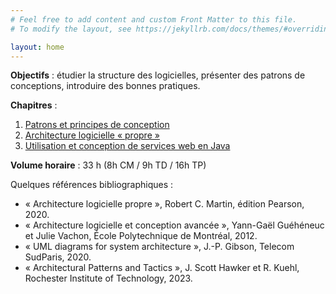 ```yaml
---
# Feel free to add content and custom Front Matter to this file.
# To modify the layout, see https://jekyllrb.com/docs/themes/#overriding-theme-defaults

layout: home
---
```


**Objectifs** : étudier la structure des logicielles, présenter des patrons de conceptions, introduire des bonnes pratiques.

**Chapitres** :
1. [Patrons et principes de conception](CM/R4.01_Architecture_Logicielle-Chapitre1.pptx)
2. [Architecture logicielle « propre »](CM/R4.01_Architecture_Logicielle-Chapitre2.pptx)
3. [Utilisation et conception de services web en Java](CM/R4.01_Architecture_Logicielle-Chapitre3.pptx)

**Volume horaire** : 33 h (8h CM / 9h TD / 16h TP)

Quelques références bibliographiques :
- « Architecture logicielle propre », Robert C. Martin, édition Pearson, 2020.
- « Architecture logicielle et conception avancée », Yann-Gaël Guéhéneuc et Julie Vachon, École Polytechnique de Montréal, 2012.
- « UML diagrams for system architecture », J.-P. Gibson, Telecom SudParis, 2020.
- « Architectural Patterns and Tactics », J. Scott Hawker et R. Kuehl, Rochester Institute of Technology, 2023. 